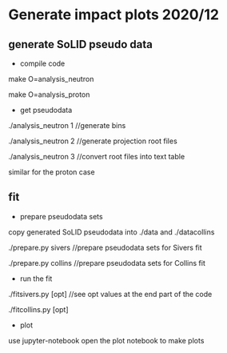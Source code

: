 # Generate impact plots 2020/12

## generate SoLID pseudo data
* compile code

make O=analysis_neutron

make O=analysis_proton

* get pseudodata

./analysis_neutron 1 //generate bins

./analysis_neutron 2 //generate projection root files

./analysis_neutron 3 //convert root files into text table

similar for the proton case

## fit

* prepare pseudodata sets

copy generated SoLID pseudodata into ./data and ./datacollins

./prepare.py sivers //prepare pseudodata sets for Sivers fit

./prepare.py collins //prepare pseudodata sets for Collins fit

* run the fit

./fitsivers.py [opt] //see opt values at the end part of the code

./fitcollins.py [opt]

* plot

use jupyter-notebook open the plot notebook to make plots


